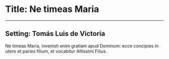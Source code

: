 # Title: Ne timeas Maria 

***

## Setting: Tomás Luis de Victoria

Ne timeas Maria, invenisti enim gratiam apud Dominum:
ecce concipies in utero et paries filium,
et vocabitur Altissimi Filius.